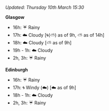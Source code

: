 *Updated: Thursday 10th March 15:30*

**Glasgow**

* 16h: :umbrella: Rainy
* 17h: :cloud: Cloudy [:cyclone:(:partly_sunny:) as of 9h, :partly_sunny: as of 14h]
* 18h: :cloud: Cloudy [:partly_sunny: as of 9h]
* 19h - 1h: :cloud: Cloudy
* 2h, 3h: :umbrella: Rainy

**Edinburgh**

* 16h: :umbrella: Rainy
* 17h: :cyclone: Windy (:cloud:) [:cloud: as of 9h]
* 18h - 1h: :cloud: Cloudy
* 2h, 3h: :umbrella: Rainy
